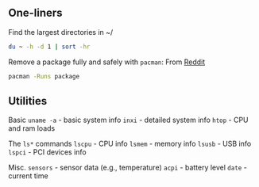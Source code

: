 ## One-liners

Find the largest directories in ~/

```bash
du ~ -h -d 1 | sort -hr
```

Remove a package fully and safely with `pacman`:
From [Reddit](https://www.reddit.com/r/archlinux/comments/ki9hmm/how_to_properly_removeuninstall_packagesapps_with/)

```bash
pacman -Runs package
```

## Utilities

Basic
`uname -a` - basic system info
`inxi` - detailed system info
`htop` - CPU and ram loads

The `ls*` commands
`lscpu` - CPU info
`lsmem` - memory info
`lsusb` - USB info
`lspci` - PCI devices info

Misc.
`sensors` - sensor data (e.g., temperature)
`acpi` - battery level
`date` - current time
